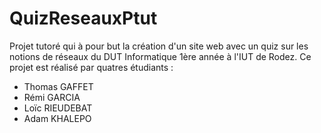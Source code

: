 # QuizReseauxPtut
Projet tutoré qui à pour but la création d'un site web avec un quiz sur les notions de réseaux du DUT Informatique 1ère année à l'IUT de Rodez. 
Ce projet est réalisé par quatres étudiants :

- Thomas GAFFET
- Rémi GARCIA
- Loïc RIEUDEBAT
- Adam KHALEPO
